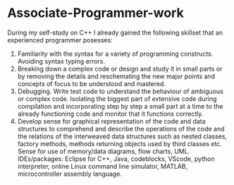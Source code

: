 # Associate-Programmer-work
During  my self-study on C++ I already gained the following skillset that an experienced programmer posesses:
1)	Familiarity with the syntax for a variety of programming constructs. Avoiding syntax typing errors.
2)	Breaking down a complex code or design and study it in small parts or by removing the details and reschemating the new major points and concepts of focus to be understood and mastered. 
3)	Debugging. Write test code to understand the behaviour of ambiguous or complex code. Isolating the biggest part of extensive code during compilation and incorporating step by step a small part at a time to the already functioning code and monitor that it functions correctly.
4)	Develop sense for graphical representation of the code and data structures to comprehend and describe the operations of the code and the relations of the interweaved data structures such as nested classes, factory methods, methods returning objects used by third classes etc. Sense for use of memory/data diagrams, flow charts, UML. 
IDEs/packages: Eclipse for C++, Java, codeblocks, VScode, python interpreter, online Linux command line simulator, MATLAB, microcontroller assembly language.
